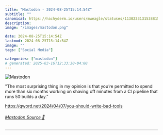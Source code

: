 ```yaml
---
title: "Mastodon - 2024-08-25T15:14:54Z"
subtitle: ""
canonical: https://hachyderm.io/users/mweagle/statuses/113023313153881578
description:
image: "/images/mastodon.png"

date: 2024-08-25T15:14:54Z
lastmod: 2024-08-25T15:14:54Z
image: ""
tags: ["Social Media"]

categories: ["mastodon"]
# generated: 2025-03-16T12:33:30-04:00
---
```

![Mastodon](/images/mastodon.png)

<p>&quot;The most surprising thing in my opinion is that you’re permitted to spend more than six months working on shaving off minutes from a CI pipeline that runs 50 builds a day.”</p><p><a href="https://qword.net/2024/04/07/you-should-write-bad-tools" target="_blank" rel="nofollow noopener noreferrer" translate="no"><span class="invisible">https://</span><span class="ellipsis">qword.net/2024/04/07/you-shoul</span><span class="invisible">d-write-bad-tools</span></a></p>


###### [Mastodon Source 🐘](https://hachyderm.io/@mweagle/113023313153881578)

___
